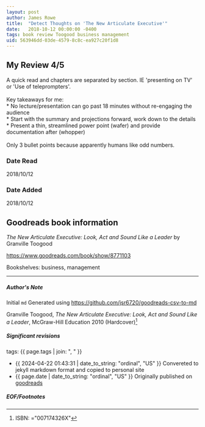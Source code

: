 ```yaml
---
layout: post
author: James Rowe
title:  "Detect Thoughts on 'The New Articulate Executive'"
date:   2018-10-12 00:00:00 -0400
tags: book review Toogood business management
uid: 563946dd-03de-4579-8c8c-ea927c20f1d8
---
```


<!-- highly dependent on how you personally use jekyll templates, and how you want this to show up -->
<!-- escape any jekyll keys with double brackets -->

## My Review 4/5

A quick read and chapters are separated by section. IE 'presenting on TV' or 'Use of teleprompters'.<br/><br/>Key takeaways for me:<br/>* No lecture/presentation can go past 18 minutes without re-engaging the audience<br/>* Start with the summary and projections forward, work down to the details<br/>* Present a thin, streamlined power point (wafer) and provide documentation after (whopper)<br/><br/>Only 3 bullet points because apparently humans like odd numbers.

### Date Read
2018/10/12

### Date Added
2018/10/12

## Goodreads book information

*The New Articulate Executive: Look, Act and Sound Like a Leader* by Granville Toogood

https://www.goodreads.com/book/show/8771103

Bookshelves: business, management

---

##### Author's Note

Initial `md` Generated using https://github.com/jsr6720/goodreads-csv-to-md

Granville Toogood, *The New Articulate Executive: Look, Act and Sound Like a Leader*,  McGraw-Hill Education 2010 (Hardcover)[^1]

##### Significant revisions

tags: {{ page.tags | join: ", " }} <!-- todo move this somewhere -->

- {{ 2024-04-22 01:43:31 | date_to_string: "ordinal", "US" }} Convereted to jekyll markdown format and copied to personal site
- {{ page.date | date_to_string: "ordinal", "US" }} Originally published on [goodreads](https://www.goodreads.com)

##### EOF/Footnotes

[^1]: ISBN: ="007174326X"